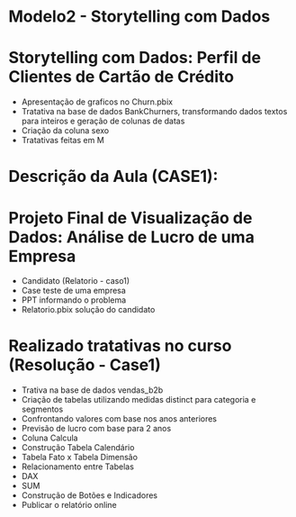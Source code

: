 # Modelo2 - Storytelling com Dados

# Storytelling com Dados: Perfil de Clientes de Cartão de Crédito

  *  Apresentação de graficos no Churn.pbix
  *  Tratativa na base de dados BankChurners, transformando dados textos para inteiros e geração de colunas de datas
  *  Criação da coluna sexo
  *  Tratativas feitas em M
 

# Descrição da Aula (CASE1):

# Projeto Final de Visualização de Dados: Análise de Lucro de uma Empresa

  * Candidato (Relatorio - caso1)
  * Case teste de uma empresa 
  * PPT informando o problema 
  * Relatorio.pbix solução do candidato

# Realizado tratativas no curso (Resolução  - Case1)

  * Trativa na base de dados vendas_b2b
  * Criação de tabelas utilizando medidas distinct para categoria e segmentos
  * Confrontando valores com base nos anos anteriores
  * Previsão de lucro com base para 2 anos
  * Coluna Calcula
  * Construção Tabela Calendário
  * Tabela Fato x Tabela Dimensão
  * Relacionamento entre Tabelas
  * DAX
  * SUM 
  * Construção de Botões e Indicadores
  * Publicar o relatório online
